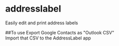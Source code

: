 # addresslabel
Easily edit and print address labels

##To use
Export Google Contacts as "Outlook CSV"  
Import that CSV to the AddressLabel app